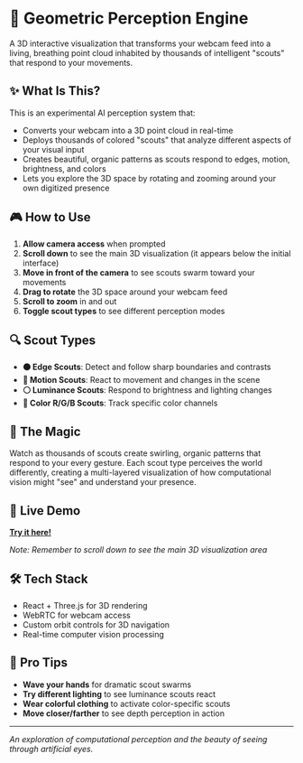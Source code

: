 # 🧠 Geometric Perception Engine

A 3D interactive visualization that transforms your webcam feed into a living, breathing point cloud inhabited by thousands of intelligent "scouts" that respond to your movements.

## ✨ What Is This?

This is an experimental AI perception system that:
- Converts your webcam into a 3D point cloud in real-time
- Deploys thousands of colored "scouts" that analyze different aspects of your visual input
- Creates beautiful, organic patterns as scouts respond to edges, motion, brightness, and colors
- Lets you explore the 3D space by rotating and zooming around your own digitized presence

## 🎮 How to Use

1. **Allow camera access** when prompted
2. **Scroll down** to see the main 3D visualization (it appears below the initial interface)
3. **Move in front of the camera** to see scouts swarm toward your movements
4. **Drag to rotate** the 3D space around your webcam feed
5. **Scroll to zoom** in and out
6. **Toggle scout types** to see different perception modes

## 🔍 Scout Types

- **🟠 Edge Scouts**: Detect and follow sharp boundaries and contrasts
- **🔵 Motion Scouts**: React to movement and changes in the scene  
- **⚪ Luminance Scouts**: Respond to brightness and lighting changes
- **🔴 Color R/G/B Scouts**: Track specific color channels

## 🌟 The Magic

Watch as thousands of scouts create swirling, organic patterns that respond to your every gesture. Each scout type perceives the world differently, creating a multi-layered visualization of how computational vision might "see" and understand your presence.

## 🚀 Live Demo

**[Try it here!](https://anttiluode.github.io/GeometricPerception)**

*Note: Remember to scroll down to see the main 3D visualization area*

## 🛠️ Tech Stack

- React + Three.js for 3D rendering
- WebRTC for webcam access
- Custom orbit controls for 3D navigation
- Real-time computer vision processing

## 🎯 Pro Tips

- **Wave your hands** for dramatic scout swarms
- **Try different lighting** to see luminance scouts react
- **Wear colorful clothing** to activate color-specific scouts
- **Move closer/farther** to see depth perception in action

---

*An exploration of computational perception and the beauty of seeing through artificial eyes.*
